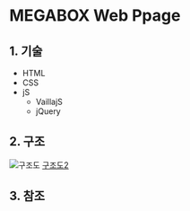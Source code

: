 # MEGABOX Web Ppage

## 1. 기술
 * HTML
 * CSS
 * jS
   * VaillajS
   * jQuery

## 2. 구조
  ![구조도](https://github.com/seongmk/megabox/blob/master/images/poster05.jpg)
   [구조도2](https://github.com/seongmk/megabox/blob/master/images/poster10.jpg)
## 3. 참조
